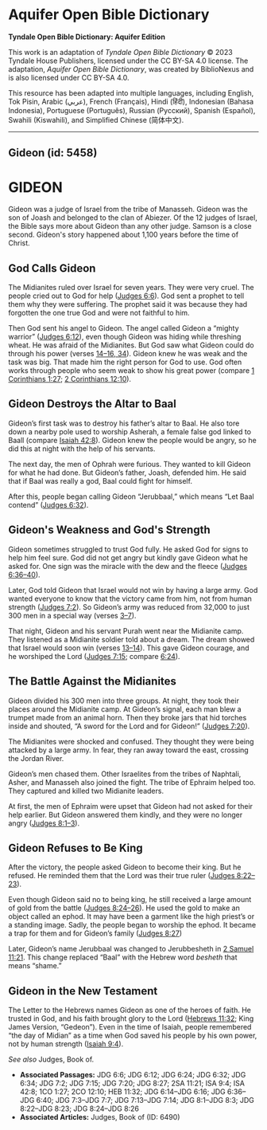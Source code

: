 # Aquifer Open Bible Dictionary

**Tyndale Open Bible Dictionary: Aquifer Edition**

This work is an adaptation of *Tyndale Open Bible Dictionary* © 2023 Tyndale House Publishers, licensed under the CC BY\-SA 4\.0 license. The adaptation, *Aquifer Open Bible Dictionary*, was created by BiblioNexus and is also licensed under CC BY\-SA 4\.0\.

This resource has been adapted into multiple languages, including English, Tok Pisin, Arabic (عربي), French (Français), Hindi (हिंदी), Indonesian (Bahasa Indonesia), Portuguese (Português), Russian (Русский), Spanish (Español), Swahili (Kiswahili), and Simplified Chinese (简体中文).



--------------------------------

## Gideon (id: 5458)

GIDEON
======

Gideon was a judge of Israel from the tribe of Manasseh. Gideon was the son of Joash and belonged to the clan of Abiezer. Of the 12 judges of Israel, the Bible says more about Gideon than any other judge. Samson is a close second. Gideon's story happened about 1,100 years before the time of Christ.

God Calls Gideon
----------------

The Midianites ruled over Israel for seven years. They were very cruel. The people cried out to God for help ([Judges 6:6](https://ref.ly/Judg6:6)). God sent a prophet to tell them why they were suffering. The prophet said it was because they had forgotten the one true God and were not faithful to him.

Then God sent his angel to Gideon. The angel called Gideon a “mighty warrior” ([Judges 6:12](https://ref.ly/Judg6:12)), even though Gideon was hiding while threshing wheat. He was afraid of the Midianites. But God saw what Gideon could do through his power (verses [14–16, 34](https://ref.ly/Judg6:14-Judg6:16,Judg6:34)). Gideon knew he was weak and the task was big. That made him the right person for God to use. God often works through people who seem weak to show his great power (compare [1 Corinthians 1:27](https://ref.ly/1Cor1:27); [2 Corinthians 12:10](https://ref.ly/2Cor12:10)).

Gideon Destroys the Altar to Baal
---------------------------------

Gideon’s first task was to destroy his father’s altar to Baal. He also tore down a nearby pole used to worship Asherah, a female false god linked to Baall (compare [Isaiah 42:8](https://ref.ly/Isa42:8)). Gideon knew the people would be angry, so he did this at night with the help of his servants.

The next day, the men of Ophrah were furious. They wanted to kill Gideon for what he had done. But Gideon’s father, Joash, defended him. He said that if Baal was really a god, Baal could fight for himself.

After this, people began calling Gideon “Jerubbaal,” which means “Let Baal contend” ([Judges 6:32](https://ref.ly/Judg6:32)).

Gideon's Weakness and God's Strength
------------------------------------

Gideon sometimes struggled to trust God fully. He asked God for signs to help him feel sure. God did not get angry but kindly gave Gideon what he asked for. One sign was the miracle with the dew and the fleece ([Judges 6:36–40](https://ref.ly/Judg6:36-Judg6:40)). 

Later, God told Gideon that Israel would not win by having a large army. God wanted everyone to know that the victory came from him, not from human strength ([Judges 7:2](https://ref.ly/Judg7:2)). So Gideon’s army was reduced from 32,000 to just 300 men in a special way (verses [3–7](https://ref.ly/Judg7:3-Judg7:7)). 

That night, Gideon and his servant Purah went near the Midianite camp. They listened as a Midianite soldier told about a dream. The dream showed that Israel would soon win (verses [13–14](https://ref.ly/Judg7:13-Judg7:14)). This gave Gideon courage, and he worshiped the Lord ([Judges 7:15](https://ref.ly/Judg7:15); compare [6:24](https://ref.ly/Judg6:24)).

The Battle Against the Midianites
---------------------------------

Gideon divided his 300 men into three groups. At night, they took their places around the Midianite camp. At Gideon’s signal, each man blew a trumpet made from an animal horn. Then they broke jars that hid torches inside and shouted, “A sword for the Lord and for Gideon!” ([Judges 7:20](https://ref.ly/Judg7:20)). 

The Midianites were shocked and confused. They thought they were being attacked by a large army. In fear, they ran away toward the east, crossing the Jordan River.

Gideon’s men chased them. Other Israelites from the tribes of Naphtali, Asher, and Manasseh also joined the fight. The tribe of Ephraim helped too. They captured and killed two Midianite leaders.

At first, the men of Ephraim were upset that Gideon had not asked for their help earlier. But Gideon answered them kindly, and they were no longer angry ([Judges 8:1–3](https://ref.ly/Judg8:1-Judg8:3)).

Gideon Refuses to Be King
-------------------------

After the victory, the people asked Gideon to become their king. But he refused. He reminded them that the Lord was their true ruler ([Judges 8:22–23](https://ref.ly/Judg8:22-Judg8:23)). 

Even though Gideon said no to being king, he still received a large amount of gold from the battle ([Judges 8:24–26](https://ref.ly/Judg8:24-Judg8:26)). He used the gold to make an object called an ephod. It may have been a garment like the high priest’s or a standing image. Sadly, the people began to worship the ephod. It became a trap for them and for Gideon’s family ([Judges 8:27](https://ref.ly/Judg8:27))

Later, Gideon’s name Jerubbaal was changed to Jerubbesheth in [2 Samuel 11:21](https://ref.ly/2Sam11:21). This change replaced “Baal” with the Hebrew word *besheth* that means “shame.”

Gideon in the New Testament
---------------------------

The Letter to the Hebrews names Gideon as one of the heroes of faith. He trusted in God, and his faith brought glory to the Lord ([Hebrews 11:32](https://ref.ly/Heb11:32); King James Version, “Gedeon”). Even in the time of Isaiah, people remembered “the day of Midian” as a time when God saved his people by his own power, not by human strength ([Isaiah 9:4](https://ref.ly/Isa9:4)).

*See also* Judges, Book of.

* **Associated Passages:** JDG 6:6; JDG 6:12; JDG 6:24; JDG 6:32; JDG 6:34; JDG 7:2; JDG 7:15; JDG 7:20; JDG 8:27; 2SA 11:21; ISA 9:4; ISA 42:8; 1CO 1:27; 2CO 12:10; HEB 11:32; JDG 6:14–JDG 6:16; JDG 6:36–JDG 6:40; JDG 7:3–JDG 7:7; JDG 7:13–JDG 7:14; JDG 8:1–JDG 8:3; JDG 8:22–JDG 8:23; JDG 8:24–JDG 8:26
* **Associated Articles:** Judges, Book of (ID: 6490)


